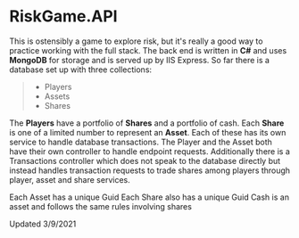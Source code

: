 # RiskGame.API
This is ostensibly a game to explore risk, but it's really a good way to practice working with the full stack. The back end is written in **C#** and uses **MongoDB** for storage and is served up by IIS Express.
So far there is a database set up with three collections:
> - Players
> - Assets
> - Shares

The **Players** have a portfolio of **Shares** and a portfolio of cash. Each **Share** is one of a limited number to represent an **Asset**.
Each of these has its own service to handle database transactions.
The Player and the Asset both have their own controller to handle endpoint requests. Additionally there is a Transactions controller which does not speak to the database directly but instead handles transaction requests to trade shares among players through player, asset and share services.

Each Asset has a unique Guid
Each Share also has a unique Guid
Cash is an asset and follows the same rules involving shares

Updated 3/9/2021
